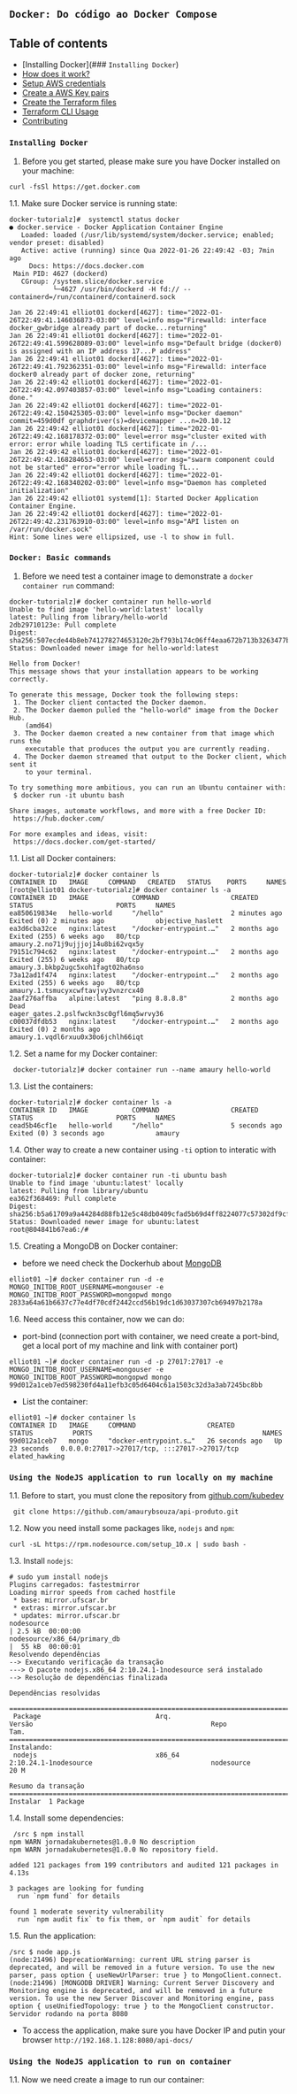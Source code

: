 ## `Docker: Do código ao Docker Compose`

## Table of contents
- [Installing Docker](### `Installing Docker`)
- [How does it work?](#how-does-it-work)
- [Setup AWS credentials](#setup-aws-credentials)
- [Create a AWS Key pairs](#create-a-AWS-Key-pairs)
- [Create the Terraform files](#create-the-terraform-files)
- [Terraform CLI Usage](#terraform-cli-usage)
- [Contributing](#contributing)

### `Installing Docker`

1. Before you get started, please make sure you have Docker installed on your machine:

```
curl -fsSl https://get.docker.com
```

1.1. Make sure Docker service is running state:

```
docker-tutorialz]#  systemctl status docker
● docker.service - Docker Application Container Engine
   Loaded: loaded (/usr/lib/systemd/system/docker.service; enabled; vendor preset: disabled)
   Active: active (running) since Qua 2022-01-26 22:49:42 -03; 7min ago
     Docs: https://docs.docker.com
 Main PID: 4627 (dockerd)
   CGroup: /system.slice/docker.service
           └─4627 /usr/bin/dockerd -H fd:// --containerd=/run/containerd/containerd.sock

Jan 26 22:49:41 elliot01 dockerd[4627]: time="2022-01-26T22:49:41.146036873-03:00" level=info msg="Firewalld: interface docker_gwbridge already part of docke...returning"
Jan 26 22:49:41 elliot01 dockerd[4627]: time="2022-01-26T22:49:41.599628089-03:00" level=info msg="Default bridge (docker0) is assigned with an IP address 17...P address"
Jan 26 22:49:41 elliot01 dockerd[4627]: time="2022-01-26T22:49:41.792362351-03:00" level=info msg="Firewalld: interface docker0 already part of docker zone, returning"
Jan 26 22:49:42 elliot01 dockerd[4627]: time="2022-01-26T22:49:42.097403857-03:00" level=info msg="Loading containers: done."
Jan 26 22:49:42 elliot01 dockerd[4627]: time="2022-01-26T22:49:42.150425305-03:00" level=info msg="Docker daemon" commit=459d0df graphdriver(s)=devicemapper ...n=20.10.12
Jan 26 22:49:42 elliot01 dockerd[4627]: time="2022-01-26T22:49:42.168178372-03:00" level=error msg="cluster exited with error: error while loading TLS certificate in /...
Jan 26 22:49:42 elliot01 dockerd[4627]: time="2022-01-26T22:49:42.168284653-03:00" level=error msg="swarm component could not be started" error="error while loading TL...
Jan 26 22:49:42 elliot01 dockerd[4627]: time="2022-01-26T22:49:42.168340202-03:00" level=info msg="Daemon has completed initialization"
Jan 26 22:49:42 elliot01 systemd[1]: Started Docker Application Container Engine.
Jan 26 22:49:42 elliot01 dockerd[4627]: time="2022-01-26T22:49:42.231763910-03:00" level=info msg="API listen on /var/run/docker.sock"
Hint: Some lines were ellipsized, use -l to show in full.
```

### `Docker: Basic commands`

1. Before we need test a container image to demonstrate a `docker container run` command:

```
docker-tutorialz]# docker container run hello-world
Unable to find image 'hello-world:latest' locally
latest: Pulling from library/hello-world
2db29710123e: Pull complete
Digest: sha256:507ecde44b8eb741278274653120c2bf793b174c06ff4eaa672b713b3263477b
Status: Downloaded newer image for hello-world:latest

Hello from Docker!
This message shows that your installation appears to be working correctly.

To generate this message, Docker took the following steps:
 1. The Docker client contacted the Docker daemon.
 2. The Docker daemon pulled the "hello-world" image from the Docker Hub.
    (amd64)
 3. The Docker daemon created a new container from that image which runs the
    executable that produces the output you are currently reading.
 4. The Docker daemon streamed that output to the Docker client, which sent it
    to your terminal.

To try something more ambitious, you can run an Ubuntu container with:
 $ docker run -it ubuntu bash

Share images, automate workflows, and more with a free Docker ID:
 https://hub.docker.com/

For more examples and ideas, visit:
 https://docs.docker.com/get-started/
```

1.1. List all Docker containers:

```
docker-tutorialz]# docker container ls
CONTAINER ID   IMAGE     COMMAND   CREATED   STATUS    PORTS     NAMES
[root@elliot01 docker-tutorialz]# docker container ls -a
CONTAINER ID   IMAGE           COMMAND                  CREATED         STATUS                     PORTS     NAMES
ea850619834e   hello-world     "/hello"                 2 minutes ago   Exited (0) 2 minutes ago             objective_haslett
ea3d6cba32ce   nginx:latest    "/docker-entrypoint.…"   2 months ago    Exited (255) 6 weeks ago   80/tcp    amaury.2.no71j9ujjjoj14u8bi62vqx5y
79151c794c62   nginx:latest    "/docker-entrypoint.…"   2 months ago    Exited (255) 6 weeks ago   80/tcp    amaury.3.bkbp2ugc5xoh1fagt02ha6nso
73a12ad1f474   nginx:latest    "/docker-entrypoint.…"   2 months ago    Exited (255) 6 weeks ago   80/tcp    amaury.1.tsmucyxcwftavjvy3vnzrcx40
2aaf276affba   alpine:latest   "ping 8.8.8.8"           2 months ago    Dead                                 eager_gates.2.pslfwckn3sc0gfl6mq5wrvy36
c00037dfdb53   nginx:latest    "/docker-entrypoint.…"   2 months ago    Exited (0) 2 months ago              amaury.1.vqdl6rxuu0x30o6jchlh66iqt
```

1.2. Set a name for my Docker container:

```
 docker-tutorialz]# docker container run --name amaury hello-world
```

1.3. List the containers:

```
docker-tutorialz]# docker container ls -a
CONTAINER ID   IMAGE           COMMAND                  CREATED         STATUS                     PORTS     NAMES
cead5b46cf1e   hello-world     "/hello"                 5 seconds ago   Exited (0) 3 seconds ago             amaury
```

1.4. Other way to create a new container using `-ti` option to interatic with container:

```
docker-tutorialz]# docker container run -ti ubuntu bash
Unable to find image 'ubuntu:latest' locally
latest: Pulling from library/ubuntu
ea362f368469: Pull complete
Digest: sha256:b5a61709a9a44284d88fb12e5c48db0409cfad5b69d4ff8224077c57302df9cf
Status: Downloaded newer image for ubuntu:latest
root@804841b67ea6:/#
```

1.5. Creating a MongoDB on Docker container:
- before we need check the Dockerhub about [MongoDB](https://hub.docker.com/_/mongo)

```
elliot01 ~]# docker container run -d -e MONGO_INITDB_ROOT_USERNAME=mongouser -e MONGO_INITDB_ROOT_PASSWORD=mongopwd mongo
2833a64a61b6637c77e4df70cdf2442ccd56b19dc1d63037307cb69497b2178a
```

1.6. Need access this container, now we can do:

- port-bind (connection port with container, we need create a port-bind, get a local port of my machine and link with container port)

```
elliot01 ~]# docker container run -d -p 27017:27017 -e MONGO_INITDB_ROOT_USERNAME=mongouser -e MONGO_INITDB_ROOT_PASSWORD=mongopwd mongo
99d012a1ceb7ed598230fd4a11efb3c05d6404c61a1503c32d3a3ab7245bc8bb
```

- List the container:

```
elliot01 ~]# docker container ls
CONTAINER ID   IMAGE     COMMAND                  CREATED          STATUS          PORTS                                           NAMES
99d012a1ceb7   mongo     "docker-entrypoint.s…"   26 seconds ago   Up 23 seconds   0.0.0.0:27017->27017/tcp, :::27017->27017/tcp   elated_hawking
```

### `Using the NodeJS application to run locally on my machine`

1.1. Before to start, you must clone the repository from [github.com/kubedev](https://github.com/KubeDev/api-produto)

```
 git clone https://github.com/amaurybsouza/api-produto.git
```

1.2. Now you need install some packages like, `nodejs` and `npm`:

```
curl -sL https://rpm.nodesource.com/setup_10.x | sudo bash -
```

1.3. Install `nodejs`:

```
# sudo yum install nodejs
Plugins carregados: fastestmirror
Loading mirror speeds from cached hostfile
 * base: mirror.ufscar.br
 * extras: mirror.ufscar.br
 * updates: mirror.ufscar.br
nodesource                                                                                                                                         | 2.5 kB  00:00:00
nodesource/x86_64/primary_db                                                                                                                       |  55 kB  00:00:01
Resolvendo dependências
--> Executando verificação da transação
---> O pacote nodejs.x86_64 2:10.24.1-1nodesource será instalado
--> Resolução de dependências finalizada

Dependências resolvidas

==========================================================================================================================================================================
 Package                             Arq.                                Versão                                             Repo                                     Tam.
==========================================================================================================================================================================
Instalando:
 nodejs                              x86_64                              2:10.24.1-1nodesource                              nodesource                               20 M

Resumo da transação
==========================================================================================================================================================================
Instalar  1 Package
```

1.4. Install some dependencies:

```
 /src $ npm install
npm WARN jornadakubernetes@1.0.0 No description
npm WARN jornadakubernetes@1.0.0 No repository field.

added 121 packages from 199 contributors and audited 121 packages in 4.13s

3 packages are looking for funding
  run `npm fund` for details

found 1 moderate severity vulnerability
  run `npm audit fix` to fix them, or `npm audit` for details
```

1.5. Run the application:

```
/src $ node app.js
(node:21496) DeprecationWarning: current URL string parser is deprecated, and will be removed in a future version. To use the new parser, pass option { useNewUrlParser: true } to MongoClient.connect.
(node:21496) [MONGODB DRIVER] Warning: Current Server Discovery and Monitoring engine is deprecated, and will be removed in a future version. To use the new Server Discover and Monitoring engine, pass option { useUnifiedTopology: true } to the MongoClient constructor.
Servidor rodando na porta 8080
```

- To access the application, make sure you have Docker IP and putin your browser `http://192.168.1.128:8080/api-docs/`

### `Using the NodeJS application to run on container`

1.1. Now we need create a image to run our container:

```
```



